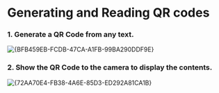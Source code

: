 # Generating and Reading QR codes

### 1. Generate a QR Code from any text.
![{BFB459EB-FCDB-47CA-A1FB-99BA290DDF9E}](https://github.com/user-attachments/assets/4f4a0279-dbba-4610-8848-ed907b5419fc)

### 2. Show the QR Code to the camera to display the contents.
![{72AA70E4-FB38-4A6E-85D3-ED292A81CA1B}](https://github.com/user-attachments/assets/19b9b201-fed1-4566-a9ef-695717fcf506)


